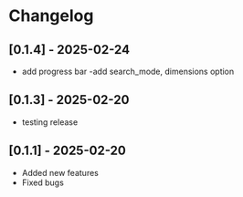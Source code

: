 # Changelog
## [0.1.4] - 2025-02-24
- add progress bar
-add search_mode, dimensions option

## [0.1.3] - 2025-02-20
- testing release

## [0.1.1] - 2025-02-20
- Added new features
- Fixed bugs


